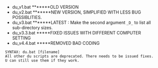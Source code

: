 - du_v1.bat *******OLD VERSION</br>
- du_v2.bat *******NEW VERSION, SIMPLIFIED WITH LESS BUG POSSIBLITIES.</br>
- du_v3.bat *******LATEST : Make the second argument ```_D_``` to list all sub-directory sizes.    
- du_v3.3.bat *****FIXED ISSUES WITH DIFFERENT COMPUTER SETTING  </b>   
- du_v4.4.bat *****REMOVED BAD CODING  </b>


```
SYNTAX: du.bat [filename]
All other du scripts are deprecated. There needs to be issued fixes.
U can still use them if they work.
```


